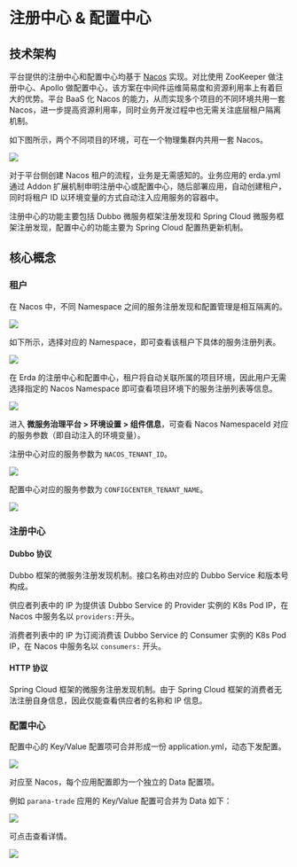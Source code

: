 # 注册中心 & 配置中心

## 技术架构

平台提供的注册中心和配置中心均基于 [Nacos](https://nacos.io/en-us/) 实现。对比使用 ZooKeeper 做注册中心、Apollo 做配置中心，该方案在中间件运维简易度和资源利用率上有着巨大的优势。平台 BaaS 化 Nacos 的能力，从而实现多个项目的不同环境共用一套 Nacos，进一步提高资源利用率，同时业务开发过程中也无需关注底层租户隔离机制。

如下图所示，两个不同项目的环境，可在一个物理集群内共用一套 Nacos。

![](https://terminus-paas.oss-cn-hangzhou.aliyuncs.com/paas-doc/2021/08/03/1d3e3e52-ae2b-402d-afa7-6c320e4440cf.jpeg)

对于平台侧创建 Nacos 租户的流程，业务是无需感知的。业务应用的 erda.yml 通过 Addon 扩展机制申明注册中心或配置中心，随后部署应用，自动创建租户，同时将租户 ID 以环境变量的方式自动注入应用服务的容器中。

注册中心的功能主要包括 Dubbo 微服务框架注册发现和 Spring Cloud 微服务框架注册发现，配置中心的功能主要为 Spring Cloud 配置热更新机制。

## 核心概念

### 租户

在 Nacos 中，不同 Namespace 之间的服务注册发现和配置管理是相互隔离的。

![](https://terminus-paas.oss-cn-hangzhou.aliyuncs.com/paas-doc/2021/08/23/24014484-5078-42b5-ae30-9db4cb2f059e.png)

如下所示，选择对应的 Namespace，即可查看该租户下具体的服务注册列表。

![](https://terminus-paas.oss-cn-hangzhou.aliyuncs.com/paas-doc/2021/08/23/7419434a-24fc-4fd4-99a1-1bd2f0d7d9b5.png)

在 Erda 的注册中心和配置中心，租户将自动关联所属的项目环境，因此用户无需选择指定的 Nacos Namespace 即可查看项目环境下的服务注册列表等信息。

![](http://terminus-paas.oss-cn-hangzhou.aliyuncs.com/paas-doc/2022/01/29/cb9136b2-b79c-4bf1-819a-74ef281b3f25.png)

进入 **微服务治理平台 > 环境设置 > 组件信息**，可查看 Nacos NamespaceId 对应的服务参数（即自动注入的环境变量）。

注册中心对应的服务参数为 `NACOS_TENANT_ID`。

![](http://terminus-paas.oss-cn-hangzhou.aliyuncs.com/paas-doc/2022/01/29/05ac5e5e-9b74-4512-8b22-d7ccc4d1f294.png)

配置中心对应的服务参数为 `CONFIGCENTER_TENANT_NAME`。

![](http://terminus-paas.oss-cn-hangzhou.aliyuncs.com/paas-doc/2022/01/29/3f9d85c9-c472-4bef-b48d-81022551e637.png)


### 注册中心

#### Dubbo 协议

Dubbo 框架的微服务注册发现机制。接口名称由对应的 Dubbo Service 和版本号构成。

供应者列表中的 IP 为提供该 Dubbo Service 的 Provider 实例的 K8s Pod IP，在 Nacos 中服务名以 `providers:`开头。

消费者列表中的 IP 为订阅消费该 Dubbo Service 的 Consumer 实例的 K8s Pod IP，在 Nacos 中服务名以 `consumers:` 开头。

#### HTTP 协议

Spring Cloud 框架的微服务注册发现机制。由于 Spring Cloud 框架的消费者无法注册自身信息，因此仅能查看供应者的名称和 IP 信息。

### 配置中心

配置中心的 Key/Value 配置项可合并形成一份 application.yml，动态下发配置。

![](http://terminus-paas.oss-cn-hangzhou.aliyuncs.com/paas-doc/2022/02/23/f0b8a3f6-d139-4102-bb18-3e0c1b87bb89.png)

对应至 Nacos，每个应用配置即为一个独立的 Data 配置项。

例如 `parana-trade` 应用的 Key/Value 配置可合并为 Data 如下：

![](https://terminus-paas.oss-cn-hangzhou.aliyuncs.com/paas-doc/2021/08/23/71bbeedc-dfb5-4f41-9984-80cedc538a6b.png)

可点击查看详情。

![](https://terminus-paas.oss-cn-hangzhou.aliyuncs.com/paas-doc/2021/08/23/52e039c0-fcfd-465d-ac67-cc61fb14506d.png)
